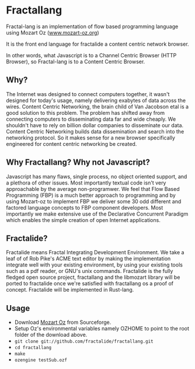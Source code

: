 Fractallang
===========

Fractal-lang is an implementation of flow based programming language using Mozart Oz (www.mozart-oz.org)

It is the front end language for fractalide a content centric network browser.

In other words, what Javascript is to a Channel Centric Browser (HTTP Browser), so Fractal-lang is to a Content Centric Browser.

Why?
-----
The Internet was designed to connect computers together, it wasn't designed for today's usage, namely delivering exabytes of data across the wires. Content Centric Networking, the brain child of Van Jacobson etal is a good solution to this problem. The problem has shifted away from connecting computers to disseminating data far and wide cheaply. We shouldn't have to rely on billion dollar companies to disseminate our data. Content Centric Networking builds data dissemination and search into the networking protocol. So it makes sense for a new browser specifically engineered for content centric networking be created.

Why Fractallang? Why not Javascript?
-------------
Javascript has many flaws, single process, no object oriented support, and a plethora of other issues. Most importantly textual code isn't very approachable by the average non-programwer. We feel that Flow Based Programming (FBP) is a much better approach to programming and by using Mozart-oz to implement FBP we deliver some 30 odd different and factored language concepts to FBP component developers. Most importantly we make extensive use of the Declarative Concurrent Paradigm which enables the simple creation of open Internet applications.

Fractalide?
-------
Fractalide means Fractal Integrating Development Environment. We take a leaf of of Rob Pike's ACME text editor by making the implementation integrate well with your existing environment, by using your existing tools such as a pdf reader, or GNU's unix commands.
Fractalide is the fully fledged open source project, fractallang and the libmozart library will be ported to fractalide once we're satisfied with fractallang os a proof of concept.
Fractalide will be implemented in Rust-lang.

Usage
-----

* Download [Mozart Oz](http://sourceforge.net/projects/mozart-oz/?source=directory) from Sourceforge.
* Setup Oz's environmental variables namely OZHOME to point to the root folder of the download above.
* `git clone git://github.com/fractalide/fractallang.git`
* `cd fractallang`
* `make`
* `ozengine testSub.ozf`
